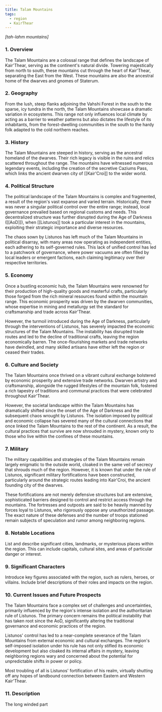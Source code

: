 ```yaml
---
title: Talam Mountains
tags:
  - region
  - KairThear
---
```

*[tah-lahm mountains]*
### 1. **Overview**

The Talam Mountains are a colossal range that defines the landscape of Kair'Thear, serving as the continent's natural divide. Towering majestically from north to south, these mountains cut through the heart of Kair'Thear, separating the East from the West. These mountains are also the ancestral home of the dwarves and gnomes of Staterum. 

### 2. **Geography**

From the lush, steep flanks adjoining the Vahshi Forest in the south to the sparse, icy tundra in the north, the Talam Mountains showcase a dramatic variation in ecosystems. This range not only influences local climate by acting as a barrier to weather patterns but also dictates the lifestyle of its inhabitants, from the forest-dwelling communities in the south to the hardy folk adapted to the cold northern reaches.

### 3. **History**

The Talam Mountains are steeped in history, serving as the ancestral homeland of the dwarves. Their rich legacy is visible in the ruins and relics scattered throughout the range. The mountains have witnessed numerous legendary events, including the creation of the secretive Caziums Pass, which links the ancient dwarven city of [[Kair'Croi]] to the wider world. 

### 4. **Political Structure**

The political landscape of the Talam Mountains is complex and fragmented, a result of the region's vast expanse and varied terrain. Historically, there was never a singular political control over the entire range; instead, local governance prevailed based on regional customs and needs. This decentralized structure was further disrupted during the Age of Darkness ([[AoD]]), when [[Listunos]] took a particular interest in the mountains, exploiting their strategic importance and diverse resources.

The chaos sown by Listunos has left much of the Talam Mountains in political disarray, with many areas now operating as independent entities, each adhering to its self-governed rules. This lack of unified control has led to a patchwork of governance, where power vacuums are often filled by local leaders or emergent factions, each claiming legitimacy over their respective territories.

### 5. **Economy**

Once a bustling economic hub, the Talam Mountains were renowned for their production of high-quality goods and masterful crafts, particularly those forged from the rich mineral resources found within the mountain range. This economic prosperity was driven by the dwarven communities, whose expertise in mining and metallurgy set the standard for craftsmanship and trade across Kair'Thear. 

However, the turmoil introduced during the Age of Darkness, particularly through the interventions of Listunos, has severely impacted the economic structures of the Talam Mountains. The instability has disrupted trade routes and led to the decline of traditional crafts, leaving the region economically barren. The once-flourishing markets and trade networks have dwindled, and many skilled artisans have either left the region or ceased their trades.

### 6. **Culture and Society**

The Talam Mountains once thrived on a vibrant cultural exchange bolstered by economic prosperity and extensive trade networks. Dwarven artistry and craftsmanship, alongside the rugged lifestyles of the mountain folk, fostered a rich tapestry of traditions and communal practices that were celebrated throughout Kair'Thear.

However, the societal landscape within the Talam Mountains has dramatically shifted since the onset of the Age of Darkness and the subsequent chaos wrought by Listunos. The isolation imposed by political and economic collapse has severed many of the cultural connections that once linked the Talam Mountains to the rest of the continent. As a result, the cultural practices that survive are now shrouded in mystery, known only to those who live within the confines of these mountains.

### 7. **Military**

The military capabilities and strategies of the Talam Mountains remain largely enigmatic to the outside world, cloaked in the same veil of secrecy that shrouds much of the region. However, it is known that under the rule of Listunos, significant military fortifications have been constructed, particularly around the strategic routes leading into Kair'Croi, the ancient founding city of the dwarves.

These fortifications are not merely defensive structures but are extensive, sophisticated barriers designed to control and restrict access through the mountains. The fortresses and outposts are said to be heavily manned by forces loyal to Listunos, who rigorously oppose any unauthorized passage. The exact nature of these defenses and the number of troops stationed remain subjects of speculation and rumor among neighboring regions.

### 8. **Notable Locations**

List and describe significant cities, landmarks, or mysterious places within the region. This can include capitals, cultural sites, and areas of particular danger or interest.

### 9. **Significant Characters**

Introduce key figures associated with the region, such as rulers, heroes, or villains. Include brief descriptions of their roles and impacts on the region.

### 10. **Current Issues and Future Prospects**

The Talam Mountains face a complex set of challenges and uncertainties, primarily influenced by the region's intense isolation and the authoritarian rule of Listunos. The primary concern remains the political instability that has taken root since the AoD, significantly altering the traditional governance and economic practices of the region.

Listunos' control has led to a near-complete severance of the Talam Mountains from external economic and cultural exchanges. The region's self-imposed isolation under his rule has not only stifled its economic development but also cloaked its internal affairs in mystery, leaving neighboring regions wary and concerned about the potential for unpredictable shifts in power or policy.

Most troubling of all is Listunos' fortification of his realm, virtually shutting off any hopes of landbound connection between Eastern and Western Kair'Thear. 

### 11. **Description**

The long winded part
